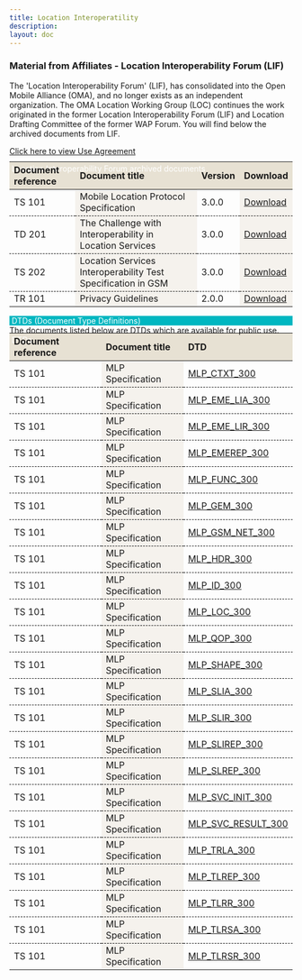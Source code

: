 ```yaml
---
title: Location Interoperatility
description:
layout: doc
---
```


### Material from Affiliates - Location Interoperability Forum (LIF)
        
The 'Location Interoperability Forum' (LIF), has consolidated into the Open Mobile Alliance (OMA), and no longer exists as an independent organization. The OMA Location Working Group (LOC) continues the work originated in the former Location Interoperability Forum (LIF) and Location Drafting Committee of the former WAP Forum. You will find below the archived documents from LIF.

<a target="_blank" href="/omaspecworks/about/policies-terms/use-agreement">Click here to view Use Agreement</a>

<div class="head">Location Interoperability Forum archived documents</div>
        <table>
            <thead>
                <tr>
                    <th>Document reference</th>
                    <th>Document title</th>
                    <th>Version</th>
                    <th>Download</th>
                </tr>
            </thead>
            <tbody>
                <tr>
                    <td>TS 101</td>
                    <td>Mobile Location Protocol Specification</td>
                    <td>3.0.0</td>
                    <td><a target="_blank" href="http://www.openmobilealliance.org/tech/affiliates/lif/LIF-TD-201-v3.0.0.zip" title="By Clicking here you accept the use agreement">Download</a></td>
                </tr>
                <tr>
                    <td>TD 201</td>
                    <td>The Challenge with Interoperability in Location Services</td>
                    <td>3.0.0</td>
                    <td><a target="_blank" href="http://www.openmobilealliance.org/tech/affiliates/lif/LIF-TD-201-v3.0.0.zip" title="By Clicking here you accept the use agreement">Download</a></td>
                </tr>
                <tr>
                    <td>TS 202</td>
                    <td>Location Services Interoperability Test Specification in GSM</td>
                    <td>3.0.0</td>
                    <td><a target="_blank" href="http://www.openmobilealliance.org/tech/affiliates/lif/LIF-TS-202-v3.0.0.zip" title="By Clicking here you accept the use agreement">Download</a></td>
                </tr>
                <tr>
                    <td>TR 101</td>
                    <td>Privacy Guidelines</td>
                    <td>2.0.0</td>
                    <td><a target="_blank" href="http://www.openmobilealliance.org/tech/affiliates/lif/lif-tr-101-v2.0.0.zip" title="By Clicking here you accept the use agreement">Download</a></td>
                </tr>
            </tbody>
        </table>
        <!--Location Interoperability Forum list ends-->
        <!--DTDs starts-->
        <div class="headSolo">DTDs (Document Type Definitions)</div>
        <div class="mb-14">The documents listed below are DTDs which are available for public use.</div>
        <!--DTDs ends-->
        <!--DTDs list starts-->
        <div class="head">DTDs</div>
        <table>
            <thead>
                <tr>
                    <th>Document reference</th>
                    <th>Document title</th>
                    <th>DTD</th>
                </tr>
            </thead>
            <tbody>
                <tr>
                    <td>TS 101</td>
                    <td>MLP Specification</td>
                    <td><a target="_blank" href="http://www.openmobilealliance.org/tech/affiliates/lif/MLP_CTXT_300_DTD.txt" title="By Clicking here you accept the use agreement">MLP_CTXT_300</a></td>
                </tr>
                <tr>
                    <td>TS 101</td>
                    <td>MLP Specification</td>
                    <td><a target="_blank" href="http://www.openmobilealliance.org/tech/affiliates/lif/MLP_EME_LIA_300_DTD.txt" title="By Clicking here you accept the use agreement">MLP_EME_LIA_300</a></td>
                </tr>
                <tr>
                    <td>TS 101</td>
                    <td>MLP Specification</td>
                    <td><a target="_blank" href="http://www.openmobilealliance.org/tech/affiliates/lif/MLP_EME_LIR_300_DTD.txt" title="By Clicking here you accept the use agreement">MLP_EME_LIR_300</a></td>
                </tr>
                <tr>
                    <td>TS 101</td>
                    <td>MLP Specification</td>
                    <td><a target="_blank" href="http://www.openmobilealliance.org/tech/affiliates/lif/MLP_EMEREP_300_DTD.txt" title="By Clicking here you accept the use agreement">MLP_EMEREP_300</a></td>
                </tr>
                <tr>
                    <td>TS 101</td>
                    <td>MLP Specification</td>
                    <td><a target="_blank" href="http://www.openmobilealliance.org/tech/affiliates/lif/MLP_FUNC_300_DTD.txt" title="By Clicking here you accept the use agreement">MLP_FUNC_300</a></td>
                </tr>
                <tr>
                    <td>TS 101</td>
                    <td>MLP Specification</td>
                    <td><a target="_blank" href="http://www.openmobilealliance.org/tech/affiliates/lif/MLP_GEM_300_DTD.txt" title="By Clicking here you accept the use agreement">MLP_GEM_300</a></td>
                </tr>
                <tr>
                    <td>TS 101</td>
                    <td>MLP Specification</td>
                    <td><a target="_blank" href="http://www.openmobilealliance.org/tech/affiliates/lif/MLP_GSM_NET_300_DTD.txt" title="By Clicking here you accept the use agreement">MLP_GSM_NET_300</a></td>
                </tr>
                <tr>
                    <td>TS 101</td>
                    <td>MLP Specification</td>
                    <td><a target="_blank" href="http://www.openmobilealliance.org/tech/affiliates/lif/MLP_HDR_300_DTD.txt" title="By Clicking here you accept the use agreement">MLP_HDR_300</a></td>
                </tr>
                <tr>
                    <td>TS 101</td>
                    <td>MLP Specification</td>
                    <td><a target="_blank" href="http://www.openmobilealliance.org/tech/affiliates/lif/MLP_ID_300_DTD.txt" title="By Clicking here you accept the use agreement">MLP_ID_300</a></td>
                </tr>
                <tr>
                    <td>TS 101</td>
                    <td>MLP Specification</td>
                    <td><a target="_blank" href="http://www.openmobilealliance.org/tech/affiliates/lif/MLP_LOC_300_DTD.txt" title="By Clicking here you accept the use agreement">MLP_LOC_300</a></td>
                </tr>
                <tr>
                    <td>TS 101</td>
                    <td>MLP Specification</td>
                    <td><a target="_blank" href="http://www.openmobilealliance.org/tech/affiliates/lif/MLP_QOP_300_DTD.txt" title="By Clicking here you accept the use agreement">MLP_QOP_300</a></td>
                </tr>
                <tr>
                    <td>TS 101</td>
                    <td>MLP Specification</td>
                    <td><a target="_blank" href="http://www.openmobilealliance.org/tech/affiliates/lif/MLP_SHAPE_300_DTD.txt" title="By Clicking here you accept the use agreement">MLP_SHAPE_300</a></td>
                </tr>
                <tr>
                    <td>TS 101</td>
                    <td>MLP Specification</td>
                    <td><a target="_blank" href="http://www.openmobilealliance.org/tech/affiliates/lif/MLP_SLIA_300_DTD.txt" title="By Clicking here you accept the use agreement">MLP_SLIA_300</a></td>
                </tr>
                <tr>
                    <td>TS 101</td>
                    <td>MLP Specification</td>
                    <td><a target="_blank" href="http://www.openmobilealliance.org/tech/affiliates/lif/MLP_SLIR_300_DTD.txt" title="By Clicking here you accept the use agreement">MLP_SLIR_300</a></td>
                </tr>
                <tr>
                    <td>TS 101</td>
                    <td>MLP Specification</td>
                    <td><a target="_blank" href="http://www.openmobilealliance.org/tech/affiliates/lif/MLP_SLIREP_300_DTD.txt" title="By Clicking here you accept the use agreement">MLP_SLIREP_300</a></td>
                </tr>
                <tr>
                    <td>TS 101</td>
                    <td>MLP Specification</td>
                    <td><a target="_blank" href="http://www.openmobilealliance.org/tech/affiliates/lif/MLP_SLREP_300_DTD.txt" title="By Clicking here you accept the use agreement">MLP_SLREP_300</a></td>
                </tr>
                <tr>
                    <td>TS 101</td>
                    <td>MLP Specification</td>
                    <td><a target="_blank" href="http://www.openmobilealliance.org/tech/affiliates/lif/MLP_SVC_INIT_300_DTD.txt" title="By Clicking here you accept the use agreement">MLP_SVC_INIT_300</a></td>
                </tr>
                <tr>
                    <td>TS 101</td>
                    <td>MLP Specification</td>
                    <td><a target="_blank" href="http://www.openmobilealliance.org/tech/affiliates/lif/MLP_SVC_RESULT_300_DTD.txt" title="By Clicking here you accept the use agreement">MLP_SVC_RESULT_300</a></td>
                </tr>
                <tr>
                    <td>TS 101</td>
                    <td>MLP Specification</td>
                    <td><a target="_blank" href="http://www.openmobilealliance.org/tech/affiliates/lif/MLP_TLRA_300_DTD.txt" title="By Clicking here you accept the use agreement">MLP_TRLA_300</a></td>
                </tr>
                <tr>
                    <td>TS 101</td>
                    <td>MLP Specification</td>
                    <td><a target="_blank" href="http://www.openmobilealliance.org/tech/affiliates/lif/MLP_TLREP_300_DTD.txt" title="By Clicking here you accept the use agreement">MLP_TLREP_300</a></td>
                </tr>
                <tr>
                    <td>TS 101</td>
                    <td>MLP Specification</td>
                    <td><a target="_blank" href="http://www.openmobilealliance.org/tech/affiliates/lif/MLP_TLRR_300_DTD.txt" title="By Clicking here you accept the use agreement">MLP_TLRR_300</a></td>
                </tr>
                <tr>
                    <td>TS 101</td>
                    <td>MLP Specification</td>
                    <td><a target="_blank" href="http://www.openmobilealliance.org/tech/affiliates/lif/MLP_TLRSA_300_DTD.txt" title="By Clicking here you accept the use agreement">MLP_TLRSA_300</a></td>
                </tr>
                <tr>
                    <td>TS 101</td>
                    <td>MLP Specification</td>
                    <td><a target="_blank" href="http://www.openmobilealliance.org/tech/affiliates/lif/MLP_TLRSR_300_DTD.txt" title="By Clicking here you accept the use agreement">MLP_TLRSR_300</a></td>
                </tr>
            </tbody>
        </table>
    </div>

<style scoped>
.light a {
    text-decoration: none;
    color: theme('colors.oma-blue.300');
}

.headSolo {
    background-color: #00B7C1;
    padding-left: 4px;
    color: white;
}

.head {
    background-color: #00B7C1;
    padding-left: 4px;
    margin-bottom: -37px;
    color: white;
}

th {
    background-color: #E7E1D3;
    text-align: left;
}

.dark th {
    color: black;
}

tr {
    border-bottom: 1px dashed black;
}

td {
    border-bottom: 1px dashed black;
}

.dark td:nth-child(odd){
    background-color: white;
    color: black;
}

td:nth-child(even) {
    background-color: #F5F2ED;
}

.dark td:nth-child(even) {
    color: black;
}
</style>
